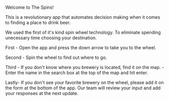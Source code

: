 Welcome to The Spins!

This is a revolutionary app that automates decision making when it comes to finding a place to drink beer. 

We used the first of it's kind spin wheel technology. To eliminate spending unecessary time choosing your destination. 

First - Open the app and press the down arrow to take you to the wheel.
 
Second - Spin the wheel to find out where to go.

Third - If you don't know where you brewery is located, find it on the map.
      - Enter the name in the search box at the top of the map and hit enter.

Lastly- If you don't see your favorite brewery on the wheel, please add it on the form at the bottom of the app. Our team will review your input and add your responses at the next update.
